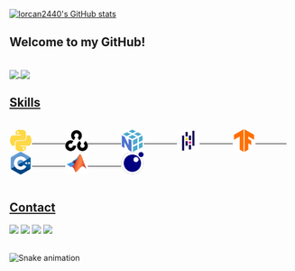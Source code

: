 [![lorcan2440's GitHub stats](https://github-readme-stats.vercel.app/api?username=lorcan2440)](https://github.com/lorcan2440/github-readme-stats)

## Welcome to my GitHub!
</br>

 <div>
  <a href="https://github.com/lorcan2440">
   <img align="center" height="170" src="https://github-readme-stats.vercel.app/api/top-langs/?username=lorcan2440&layout=compact&langs_count=16&theme=dracula"/>
  <img align="center" src="https://github-readme-stats.vercel.app/api?username=lorcan2440&show_icons=true&theme=dracula&include_all_commits=true&count_private=true&hide=issues"/>
</div>
 
 ## Skills
<div style="display: inline_block"><br>
  <img height="40" align="center" alt="Erica-Ruby" height="30" width="40" src="https://raw.githubusercontent.com/devicons/devicon/master/icons/python/python-plain.svg">
 &nbsp;&nbsp;&nbsp;&nbsp;&nbsp;&nbsp;&nbsp;&nbsp;&nbsp;&nbsp;&nbsp;&nbsp;&nbsp;
 
  <img height="40" align="center" alt="Erica-Js" height="30" width="40" src="https://raw.githubusercontent.com/devicons/devicon/master/icons/opencv/opencv-plain.svg">
  &nbsp;&nbsp;&nbsp;&nbsp;&nbsp;&nbsp;&nbsp;&nbsp;&nbsp;&nbsp;&nbsp;&nbsp;&nbsp;
 
   <img height="40" align="center" alt="Erica-CSS" height="30" width="40" src="https://raw.githubusercontent.com/devicons/devicon/master/icons/numpy/numpy-original.svg">
 &nbsp;&nbsp;&nbsp;&nbsp;&nbsp;&nbsp;&nbsp;&nbsp;&nbsp;&nbsp;&nbsp;&nbsp;&nbsp;
 
   <img height="40" align="center" alt="Erica-CSS" height="30" width="40" src="https://raw.githubusercontent.com/devicons/devicon/master/icons/pandas/pandas-original.svg">
 &nbsp;&nbsp;&nbsp;&nbsp;&nbsp;&nbsp;&nbsp;&nbsp;&nbsp;&nbsp;&nbsp;&nbsp;&nbsp;
 
  <img height="40" align="center" alt="Erica-CSS" height="30" width="40" src="https://raw.githubusercontent.com/devicons/devicon/master/icons/tensorflow/tensorflow-original.svg">
 &nbsp;&nbsp;&nbsp;&nbsp;&nbsp;&nbsp;&nbsp;&nbsp;&nbsp;&nbsp;&nbsp;&nbsp;&nbsp;
 
  <img height="40" align="center" alt="Erica-React" height="30" width="40" src="https://raw.githubusercontent.com/devicons/devicon/master/icons/cplusplus/cplusplus-original.svg">
 &nbsp;&nbsp;&nbsp;&nbsp;&nbsp;&nbsp;&nbsp;&nbsp;&nbsp;&nbsp;&nbsp;&nbsp;&nbsp;
 
  <img height="40" align="center" alt="Erica-Redux" height="30" width="40" src="https://raw.githubusercontent.com/devicons/devicon/master/icons/matlab/matlab-original.svg">
 &nbsp;&nbsp;&nbsp;&nbsp;&nbsp;&nbsp;&nbsp;&nbsp;&nbsp;&nbsp;&nbsp;&nbsp;&nbsp;
 
  <img height="40" align="center" alt="Erica-HTML" height="30" width="40" src="https://raw.githubusercontent.com/devicons/devicon/master/icons/lua/lua-original.svg">
</div>
  
</br>

## Contact 
<div> 
  <a href="https://www.linkedin.com/in/ericagrundy" target="_blank"><img src="https://img.shields.io/badge/-LinkedIn-%230077B5?style=for-the-badge&logo=linkedin&logoColor=white" target="_blank"></a> 
  <a href="https://twitter.com/ericagrundy" target="_blank"><img src="https://img.shields.io/badge/-Twitter-%23EA4335?style=for-the-badge&logo=youtube&logoColor=white" target="_blank"></a>
  <a href="https://instagram.com/ericagrundy" target="_blank"><img src="https://img.shields.io/badge/-Instagram-%23E4405F?style=for-the-badge&logo=instagram&logoColor=white" target="_blank"></a>
  <a href = "mailto: ericamalakian@gmail.com"><img src="https://img.shields.io/badge/-Gmail-%23333?style=for-the-badge&logo=gmail&logoColor=white" target="_blank"></a>
 </br>
</br>
 
  ![Snake animation](https://github.com/eagrundy/eagrundy/blob/output/github-contribution-grid-snake.svg)
 
</div>
